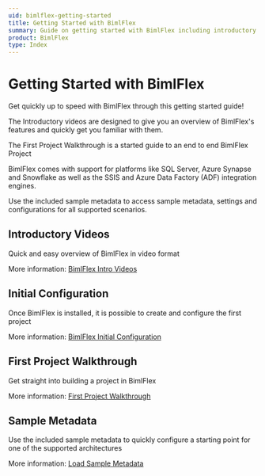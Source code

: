 ```yaml
---
uid: bimlflex-getting-started
title: Getting Started with BimlFlex
summary: Guide on getting started with BimlFlex including introductory videos, initial configuration, and first project walkthrough
product: BimlFlex
type: Index
---
```

# Getting Started with BimlFlex

Get quickly up to speed with BimlFlex through this getting started guide!

The Introductory videos are designed to give you an overview of BimlFlex's features and quickly get you familiar with them.

The First Project Walkthrough is a started guide to an end to end BimlFlex Project

BimlFlex comes with support for platforms like SQL Server, Azure Synapse and Snowflake as well as the SSIS and Azure Data Factory (ADF) integration engines.

Use the included sample metadata to access sample metadata, settings and configurations for all supported scenarios.

## Introductory Videos

Quick and easy overview of BimlFlex in video format

More information: [BimlFlex Intro Videos](xref:bimlflex-getting-started-intro-videos)

## Initial Configuration

Once BimlFlex is installed, it is possible to create and configure the first project

More information: [BimlFlex Initial Configuration](xref:bimlflex-getting-started-initial-configuration)

## First Project Walkthrough

Get straight into building a project in BimlFlex

More information: [First Project Walkthrough](xref:bimlflex-getting-started-first-project-walkthrough)

## Sample Metadata

Use the included sample metadata to quickly configure a starting point for one of the supported architectures

More information: [Load Sample Metadata](xref:bimlflex-getting-started-sample-metadata)
